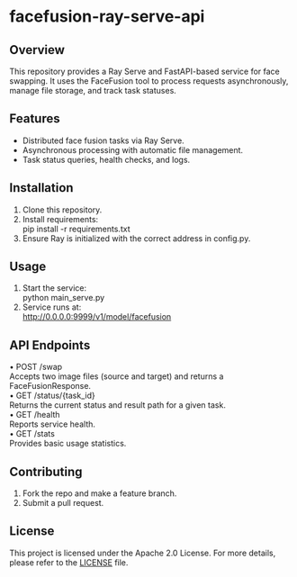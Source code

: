 # facefusion-ray-serve-api

## Overview
This repository provides a Ray Serve and FastAPI-based service for face swapping. It uses the FaceFusion tool to process requests asynchronously, manage file storage, and track task statuses.

## Features
- Distributed face fusion tasks via Ray Serve.
- Asynchronous processing with automatic file management.
- Task status queries, health checks, and logs.

## Installation
1. Clone this repository.
2. Install requirements:  
   pip install -r requirements.txt
3. Ensure Ray is initialized with the correct address in config.py.

## Usage
1. Start the service:  
   python main_serve.py
2. Service runs at:  
   http://0.0.0.0:9999/v1/model/facefusion

## API Endpoints
• POST /swap  
  Accepts two image files (source and target) and returns a FaceFusionResponse.  
• GET /status/{task_id}  
  Returns the current status and result path for a given task.  
• GET /health  
  Reports service health.  
• GET /stats  
  Provides basic usage statistics.

## Contributing
1. Fork the repo and make a feature branch.
2. Submit a pull request.

## License
This project is licensed under the Apache 2.0 License. For more details, please refer to the [LICENSE](./LICENSE) file.